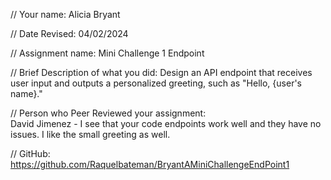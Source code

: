 // Your name: Alicia Bryant

 // Date Revised: 04/02/2024

 // Assignment name: Mini Challenge 1 Endpoint

 // Brief Description of what you did: Design an API endpoint that receives user input and outputs a personalized greeting, such as "Hello, {user's name}." 

 // Person who Peer Reviewed your assignment: <br>
 David Jimenez - I see that your code endpoints work well and they have no issues.  I like the small greeting as well.

// GitHub: https://github.com/Raquelbateman/BryantAMiniChallengeEndPoint1
